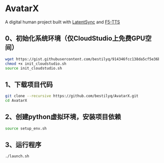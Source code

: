 # AvatarX

A digital human project built with [LatentSync](https://github.com/bytedance/LatentSync) and [F5-TTS](https://github.com/SWivid/F5-TTS)

## 0、初始化系统环境（仅CloudStudio上免费GPU空间）

```bash
wget https://gist.githubusercontent.com/bestilyq/914346fcc138da5cf5e36b4f9476604e/raw/8a5423959da751bba80b10cf315a1607bb8efc80/init_cloudstudio.sh
chmod +x init_cloudstudio.sh
source init_cloudstudio.sh
```

## 1、下载项目代码

```bash
git clone --recursive https://github.com/bestilyq/AvatarX.git
cd AvatarX
```

## 2、创建python虚拟环境，安装项目依赖

```bash
source setup_env.sh
```

## 3、运行程序

```bash
./launch.sh
```

